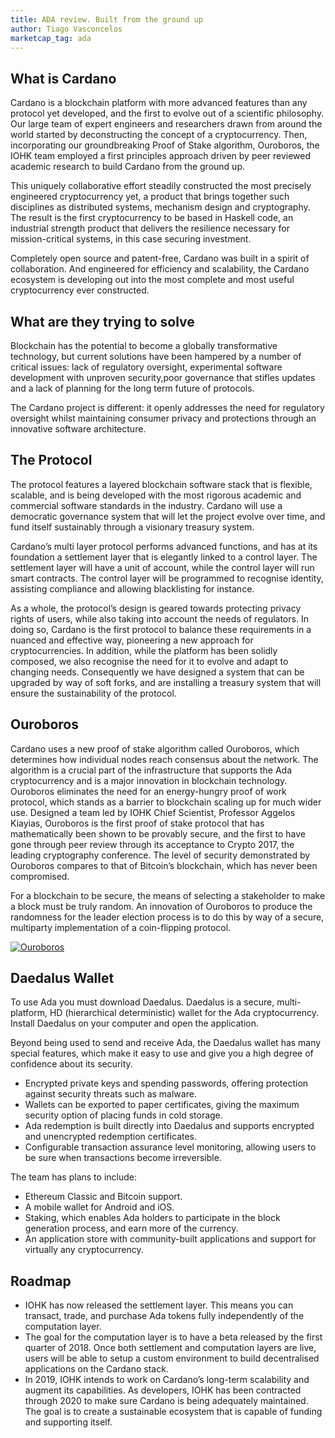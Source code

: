 ```yaml
---
title: ADA review. Built from the ground up
author: Tiago Vasconcelos
marketcap_tag: ada
---
```


## What is Cardano
Cardano is a blockchain platform with more advanced features than any protocol yet developed, and the first to evolve out of a scientific philosophy. Our large team of expert engineers and researchers drawn from around the world started by deconstructing the concept of a cryptocurrency. Then, incorporating our groundbreaking Proof of Stake algorithm, Ouroboros, the IOHK team employed a first principles approach driven by peer reviewed academic research to build Cardano from the ground up.

This uniquely collaborative effort steadily constructed the most precisely engineered cryptocurrency yet, a product that brings together such disciplines as distributed systems, mechanism design and cryptography. The result is the first cryptocurrency to be based in Haskell code, an industrial strength product that delivers the resilience necessary for mission-critical systems, in this case securing investment.

Completely open source and patent-free, Cardano was built in a spirit of collaboration. And engineered for efficiency and scalability, the Cardano ecosystem is developing out into the most complete and most useful cryptocurrency ever constructed.

## What are they trying to solve
Blockchain has the potential to become a globally transformative technology, but current solutions have been hampered by a number of critical issues: lack of regulatory oversight, experimental software development with unproven security,poor governance that stifles updates and a lack of planning for the long term future of protocols.

The Cardano project is different: it openly addresses the need for regulatory oversight whilst maintaining consumer privacy and protections through an innovative software architecture.

## The Protocol
The protocol features a layered blockchain software stack that is flexible, scalable, and is being developed with the most rigorous academic and commercial software standards in the industry. Cardano will use a democratic governance system that will let the project evolve over time, and fund itself sustainably through a visionary treasury system.

Cardano’s multi layer protocol performs advanced functions, and has at its foundation a settlement layer that is elegantly linked to a control layer. The settlement layer will have a unit of account, while the control layer will run smart contracts. The control layer will be programmed to recognise identity, assisting compliance and allowing blacklisting for instance.

As a whole, the protocol’s design is geared towards protecting privacy rights of users, while also taking into account the needs of regulators. In doing so, Cardano is the first protocol to balance these requirements in a nuanced and effective way, pioneering a new approach for cryptocurrencies. In addition, while the platform has been solidly composed, we also recognise the need for it to evolve and adapt to changing needs. Consequently we have designed a system that can be upgraded by way of soft forks, and are installing a treasury system that will ensure the sustainability of the protocol.

## Ouroboros
Cardano uses a new proof of stake algorithm called Ouroboros, which determines how individual nodes reach consensus about the network. The algorithm is a crucial part of the infrastructure that supports the Ada cryptocurrency and is a major innovation in blockchain technology. Ouroboros eliminates the need for an energy-hungry proof of work protocol, which stands as a barrier to blockchain scaling up for much wider use. Designed a team led by IOHK Chief Scientist, Professor Aggelos Kiayias, Ouroboros is the first proof of stake protocol that has mathematically been shown to be provably secure, and the first to have gone through peer review through its acceptance to Crypto 2017, the leading cryptography conference. The level of security demonstrated by Ouroboros compares to that of Bitcoin’s blockchain, which has never been compromised.

For a blockchain to be secure, the means of selecting a stakeholder to make a block must be truly random. An innovation of Ouroboros to produce the randomness for the leader election process is to do this by way of a secure, multiparty implementation of a coin-flipping protocol.

[![Ouroboros](https://img.youtube.com/vi/Nlmv4fg4NQk/0.jpg)](https://www.youtube.com/watch?v=Nlmv4fg4NQk)

## Daedalus Wallet
To use Ada you must download Daedalus. Daedalus is a secure, multi-platform, HD (hierarchical deterministic) wallet for the Ada cryptocurrency. Install Daedalus on your computer and open the application.

Beyond being used to send and receive Ada, the Daedalus wallet has many special features, which make it easy to use and give you a high degree of confidence about its security.

- Encrypted private keys and spending passwords, offering protection against security threats such as malware.
- Wallets can be exported to paper certificates, giving the maximum security option of placing funds in cold storage.
- Ada redemption is built directly into Daedalus and supports encrypted and unencrypted redemption certificates.
- Configurable transaction assurance level monitoring, allowing users to be sure when transactions become irreversible.

The team has plans to include:
- Ethereum Classic and Bitcoin support.
- A mobile wallet for Android and iOS.
- Staking, which enables Ada holders to participate in the block generation process, and earn more of the currency.
- An application store with community-built applications and support for virtually any cryptocurrency.

## Roadmap
- IOHK has now released the settlement layer. This means you can transact, trade, and purchase Ada tokens fully independently of the computation layer.
- The goal for the computation layer is to have a beta released by the first quarter of 2018. Once both settlement and computation layers are live, users will be able to setup a custom environment to build decentralised applications on the Cardano stack.
- In 2019, IOHK intends to work on Cardano’s long-term scalability and augment its capabilities. As developers, IOHK has been contracted through 2020 to make sure Cardano is being adequately maintained. The goal is to create a sustainable ecosystem that is capable of funding and supporting itself.
